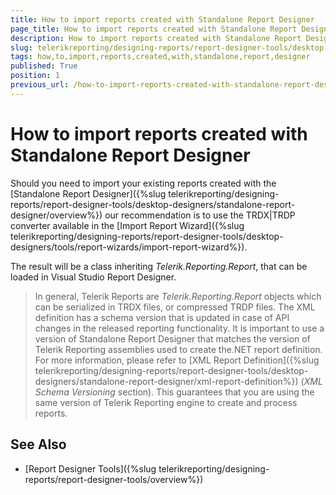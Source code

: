 ```yaml
---
title: How to import reports created with Standalone Report Designer
page_title: How to import reports created with Standalone Report Designer 
description: How to import reports created with Standalone Report Designer
slug: telerikreporting/designing-reports/report-designer-tools/desktop-designers/visual-studio-report-designer/how-to-import-reports-created-with-standalone-report-designer
tags: how,to,import,reports,created,with,standalone,report,designer
published: True
position: 1
previous_url: /how-to-import-reports-created-with-standalone-report-designer
---
```


# How to import reports created with Standalone Report Designer

Should you need to import your existing reports created with the [Standalone Report Designer]({%slug telerikreporting/designing-reports/report-designer-tools/desktop-designers/standalone-report-designer/overview%}) our recommendation is to use the TRDX|TRDP converter available in the [Import Report Wizard]({%slug telerikreporting/designing-reports/report-designer-tools/desktop-designers/tools/report-wizards/import-report-wizard%}). 

The result will be a class inheriting *Telerik.Reporting.Report*, that can be loaded in Visual Studio Report Designer. 

> In general, Telerik Reports are *Telerik.Reporting.Report* objects which can be serialized in TRDX files, or compressed TRDP files. The XML definition has a schema version that is updated in case of API changes in the released reporting functionality. It is important to use a version of Standalone Report Designer that matches the version of Telerik Reporting assemblies used to create the.NET report definition. For more information, please refer to [XML Report Definition]({%slug telerikreporting/designing-reports/report-designer-tools/desktop-designers/standalone-report-designer/xml-report-definition%}) (*XML Schema Versioning* section). This guarantees that you are using the same version of Telerik Reporting engine to create and process reports. 


## See Also

* [Report Designer Tools]({%slug telerikreporting/designing-reports/report-designer-tools/overview%})
